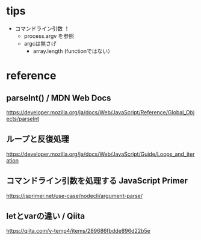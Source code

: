 # tips
- コマンドライン引数 ！
	- process.argv を参照
	- argcは無さげ
		- array.length (functionではない）

# reference
## parseInt() / MDN Web Docs
https://developer.mozilla.org/ja/docs/Web/JavaScript/Reference/Global_Objects/parseInt
## ループと反復処理
https://developer.mozilla.org/ja/docs/Web/JavaScript/Guide/Loops_and_iteration
## コマンドライン引数を処理する JavaScript Primer
https://jsprimer.net/use-case/nodecli/argument-parse/
## letとvarの違い / Qiita
https://qiita.com/y-temp4/items/289686fbdde896d22b5e
